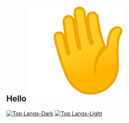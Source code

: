 ## Hello <img src="gif-dir/hand-waving-hand.gif" width="250" height="250"/>

[![Top Langs-Dark](https://github-readme-stats.vercel.app/api/top-langs/?username=robbie-mccray&layout=compact&theme=dark#gh-dark-mode-only)](https://github.com/anuraghazra/github-readme-stats#gh-dark-mode-only)
[![Top Langs-Light](https://github-readme-stats.vercel.app/api/top-langs/?username=robbie-mccray&layout=compact&theme=default#gh-light-mode-only)](https://github.com/anuraghazra/github-readme-stats#gh-light-mode-only)



<!--
**robbie-mccray/robbie-mccray** is a ✨ _special_ ✨ repository because its `README.md` (this file) appears on your GitHub profile.

Ideas:
- 🔭 I’m currently working on ...
- 🌱 I’m currently learning ...
- 👯 I’m looking to collaborate on ...
- 🤔 I’m looking for help with ...
- 💬 Ask me about ...
- 📫 How to reach me: ...
- 😄 Pronouns: ...
- ⚡ Fun fact: ...

This is the Github stats Things for when they look good:
[![Anurag's GitHub stats-Dark](https://github-readme-stats.vercel.app/api?username=anuraghazra&show_icons=true&theme=dark#gh-dark-mode-only)](https://github.com/anuraghazra/github-readme-stats#gh-dark-mode-only)
[![Anurag's GitHub stats-Light](https://github-readme-stats.vercel.app/api?username=anuraghazra&show_icons=true&theme=default#gh-light-mode-only)](https://github.com/anuraghazra/github-readme-stats#gh-light-mode-only)
-->
